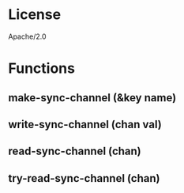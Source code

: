 # License
Apache/2.0

# Functions
## make-sync-channel (&key name)
## write-sync-channel (chan val)
## read-sync-channel (chan)
## try-read-sync-channel (chan)
